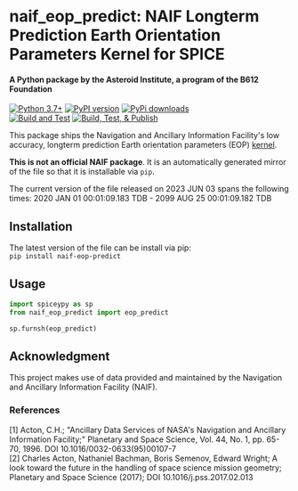 # naif_eop_predict: NAIF Longterm Prediction Earth Orientation Parameters Kernel for SPICE
#### A Python package by the Asteroid Institute, a program of the B612 Foundation

[![Python 3.7+](https://img.shields.io/badge/Python-3.7%2B-blue)](https://img.shields.io/badge/Python-3.7%2B-blue)
[![PyPI version](https://img.shields.io/pypi/v/naif-eop-predict)](https://img.shields.io/pypi/v/naif-eop-predict)
[![PyPi downloads](https://img.shields.io/pypi/dm/naif-eop-predict)](https://img.shields.io/pypi/dm/naif-eop-predict)  
[![Build and Test](https://github.com/B612-Asteroid-Institute/naif_eop_predict/actions/workflows/build_test.yml/badge.svg)](https://github.com/B612-Asteroid-Institute/naif_eop_predict/actions/workflows/build_test.yml)
[![Build, Test, & Publish](https://github.com/B612-Asteroid-Institute/naif_eop_predict/actions/workflows/build_test_publish.yml/badge.svg)](https://github.com/B612-Asteroid-Institute/naif_eop_predict/actions/workflows/build_test_publish.yml)  

This package ships the Navigation and Ancillary Information Facility's low accuracy, longterm prediction Earth orientation parameters (EOP) [kernel](https://naif.jpl.nasa.gov/pub/naif/generic_kernels/pck/earth_200101_990825_predict.bpc).

**This is not an official NAIF package**. It is an automatically generated mirror of the file so that it is
installable via `pip`. 

The current version of the file released on 2023 JUN 03 spans the following times: 2020 JAN 01 00:01:09.183 TDB - 2099 AUG 25 00:01:09.182 TDB

## Installation

The latest version of the file can be install via pip:  
`pip install naif-eop-predict`

## Usage
```python
import spiceypy as sp
from naif_eop_predict import eop_predict

sp.furnsh(eop_predict)
```

## Acknowledgment

This project makes use of data provided and maintained by the Navigation and Ancillary Information Facility (NAIF). 

### References
[1] Acton, C.H.; "Ancillary Data Services of NASA's Navigation and Ancillary Information Facility;" Planetary and Space Science, Vol. 44, No. 1, pp. 65-70, 1996.
DOI 10.1016/0032-0633(95)00107-7  
[2] Charles Acton, Nathaniel Bachman, Boris Semenov, Edward Wright; A look toward the future in the handling of space science mission geometry; Planetary and Space Science (2017);
DOI 10.1016/j.pss.2017.02.013

